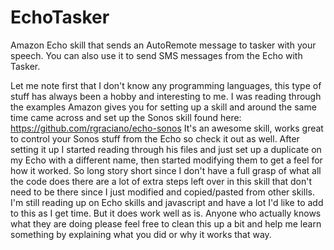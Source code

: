 # EchoTasker
Amazon Echo skill that sends an AutoRemote message to tasker with your speech. You can also use it to send SMS messages from the Echo with Tasker.

Let me note first that I don't know any programming languages, this type of stuff has always been a hobby and interesting to me. I was reading through the examples Amazon gives you for setting up a skill and around the same time came across and set up the Sonos skill found here: https://github.com/rgraciano/echo-sonos
It's an awesome skill, works great to control your Sonos stuff from the Echo so check it out as well. After setting it up I started reading through his files and just set up a duplicate on my Echo with a different name, then started modifying them to get a feel for how it worked. So long story short since I don't have a full grasp of what all the code does there are a lot of extra steps left over in this skill that don't need to be there since I just modified and copied/pasted from other skills. I'm still reading up on Echo skills and javascript and have a lot I'd like to add to this as I get time. But it does work well as is. Anyone who actually knows what they are doing please feel free to clean this up a bit and help me learn something by explaining what you did or why it works that way.

